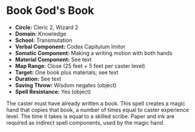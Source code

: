 # Book God's Book

- **Circle:** Cleric 2, Wizard 2
- **Domain:** Knowledge
- **School:** Transmutation
- **Verbal Component:** Codex Capitulum Imitor
- **Somatic Component:** Making a writing motion with both hands
- **Material Component:** See text
- **Map Range:** Close (25 feet + 5 feet per caster level)
- **Target:** One book plus materials; see text
- **Duration:** See text
- **Saving Throw:** Wisdom negates (object)
- **Spell Resistance:** Yes (object)

The caster must have already written a book. This spell creates a magic hand that copies that book, a number of times equal to caster experience level. The time it takes is equal to a skilled scribe. Paper and ink are required as indirect spell components, used by the magic hand.
